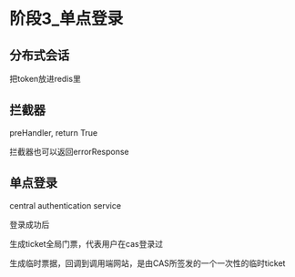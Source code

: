# 阶段3_单点登录

## 分布式会话

把token放进redis里

## 拦截器

preHandler, return True

拦截器也可以返回errorResponse

## 单点登录

central authentication service

登录成功后

生成ticket全局门票，代表用户在cas登录过

生成临时票据，回调到调用端网站，是由CAS所签发的一个一次性的临时ticket

